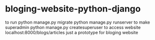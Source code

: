 # bloging-website-python-django
to run python manage.py migrate
python manage.py runserver
to make superadmin 
python manage.py createsuperuser
to access website 
localhost:8000/blogs/articles
just a prototype for bloging website
